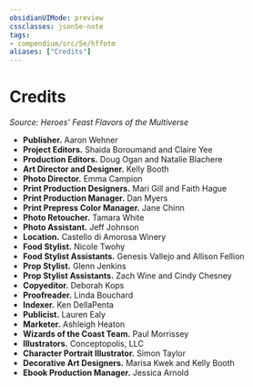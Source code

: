 ```yaml
---
obsidianUIMode: preview
cssclasses: json5e-note
tags:
- compendium/src/5e/hffotm
aliases: ["Credits"]
---
```

# Credits
*Source: Heroes' Feast Flavors of the Multiverse* 

- **Publisher.** Aaron Wehner  
- **Project Editors.** Shaida Boroumand and Claire Yee  
- **Production Editors.** Doug Ogan and Natalie Blachere  
- **Art Director and Designer.** Kelly Booth  
- **Photo Director.** Emma Campion  
- **Print Production Designers.** Mari Gill and Faith Hague  
- **Print Production Manager.** Dan Myers  
- **Print Prepress Color Manager.** Jane Chinn  
- **Photo Retoucher.** Tamara White  
- **Photo Assistant.** Jeff Johnson  
- **Location.** Castello di Amorosa Winery  
- **Food Stylist.** Nicole Twohy  
- **Food Stylist Assistants.** Genesis Vallejo and Allison Fellion  
- **Prop Stylist.** Glenn Jenkins  
- **Prop Stylist Assistants.** Zach Wine and Cindy Chesney  
- **Copyeditor.** Deborah Kops  
- **Proofreader.** Linda Bouchard  
- **Indexer.** Ken DellaPenta  
- **Publicist.** Lauren Ealy  
- **Marketer.** Ashleigh Heaton  
- **Wizards of the Coast Team.** Paul Morrissey  
- **Illustrators.** Conceptopolis, LLC  
- **Character Portrait Illustrator.** Simon Taylor  
- **Decorative Art Designers.** Marisa Kwek and Kelly Booth  
- **Ebook Production Manager.** Jessica Arnold